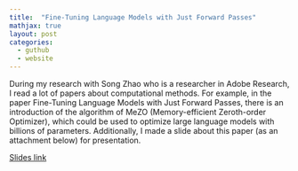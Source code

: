 ```yaml
---
title:  "Fine-Tuning Language Models with Just Forward Passes"
mathjax: true
layout: post
categories:
  - guthub
  - website
---
```


During my research with Song Zhao who is a researcher in Adobe Research, I read a lot of papers about computational methods. For example, in the paper Fine-Tuning Language Models with Just Forward Passes, there is an introduction of the algorithm of MeZO (Memory-efficient Zeroth-order Optimizer), which could be used to optimize large language models with billions of parameters. Additionally, I made a slide about this paper (as an attachment below) for presentation.


[Slides link](https://github.com/zqt0101/qzhao.github.io/raw/master/qitong.pptx)
